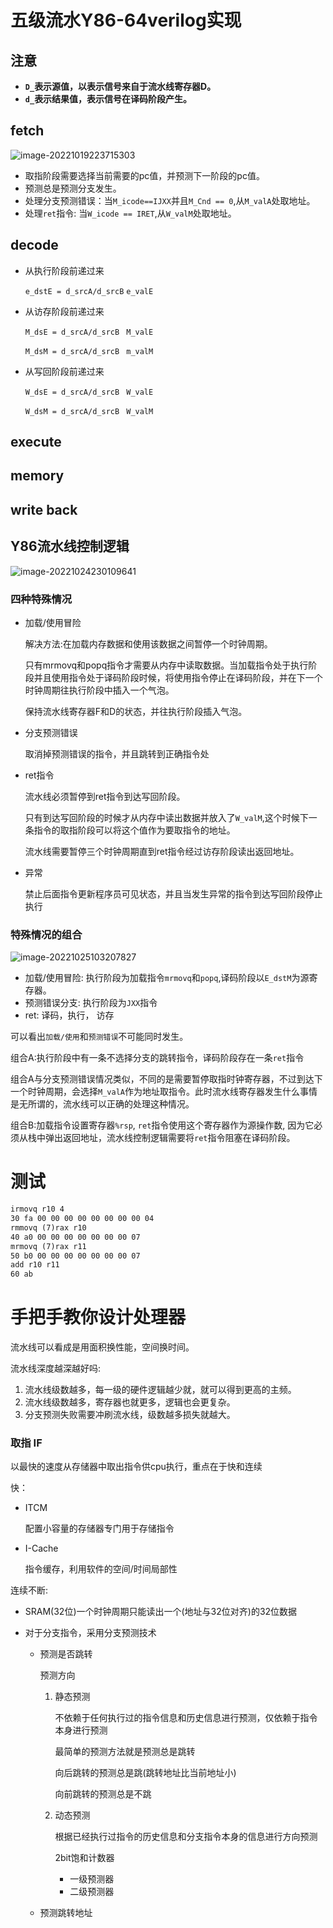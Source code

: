 # 五级流水Y86-64verilog实现

## 注意

- **`D_`表示源值，以表示信号来自于流水线寄存器D。**
- **`d_`表示结果值，表示信号在译码阶段产生。**

## fetch

![image-20221019223715303](C:\Users\xiadong\Desktop\my86_pipe\record\mk.assets\image-20221019223715303.png)

- 取指阶段需要选择当前需要的pc值，并预测下一阶段的pc值。
- 预测总是预测分支发生。
- 处理分支预测错误：当`M_icode==IJXX`并且`M_Cnd == 0`,从`M_valA`处取地址。
- 处理`ret`指令: 当`W_icode == IRET`,从`W_valM`处取地址。

## decode

- 从执行阶段前递过来

    `e_dstE = d_srcA/d_srcB` `e_valE`

- 从访存阶段前递过来

    `M_dsE = d_srcA/d_srcB ` `M_valE`

    `M_dsM = d_srcA/d_srcB ` `m_valM`

- 从写回阶段前递过来

    `W_dsE = d_srcA/d_srcB ` `W_valE`

    `W_dsM = d_srcA/d_srcB ` `W_valM`

## execute

## memory

## write back



## Y86流水线控制逻辑

![image-20221024230109641](C:\Users\xiadong\Desktop\my86_pipe\record\mk.assets\image-20221024230109641.png)

### 四种特殊情况

- 加载/使用冒险

    解决方法:在加载内存数据和使用该数据之间暂停一个时钟周期。

    只有mrmovq和popq指令才需要从内存中读取数据。当加载指令处于执行阶段并且使用指令处于译码阶段时候，将使用指令停止在译码阶段，并在下一个时钟周期往执行阶段中插入一个气泡。

    保持流水线寄存器F和D的状态，并往执行阶段插入气泡。

- 分支预测错误

    取消掉预测错误的指令，并且跳转到正确指令处

- ret指令

    流水线必须暂停到ret指令到达写回阶段。

    只有到达写回阶段的时候才从内存中读出数据并放入了`W_valM`,这个时候下一条指令的取指阶段可以将这个值作为要取指令的地址。

    流水线需要暂停三个时钟周期直到ret指令经过访存阶段读出返回地址。

- 异常

    禁止后面指令更新程序员可见状态，并且当发生异常的指令到达写回阶段停止执行

### 特殊情况的组合

![image-20221025103207827](C:\Users\xiadong\Desktop\my86_pipe\record\mk.assets\image-20221025103207827.png)

- 加载/使用冒险: 执行阶段为加载指令`mrmovq`和`popq`,译码阶段以`E_dstM`为源寄存器。
- 预测错误分支: 执行阶段为`JXX`指令
- ret: 译码，执行， 访存

可以看出`加载/使用`和`预测错误`不可能同时发生。

组合A:执行阶段中有一条不选择分支的跳转指令，译码阶段存在一条`ret`指令

组合A与分支预测错误情况类似，不同的是需要暂停取指时钟寄存器，不过到达下一个时钟周期，会选择`M_valA`作为地址取指令。此时流水线寄存器发生什么事情是无所谓的，流水线可以正确的处理这种情况。

组合B:加载指令设置寄存器`%rsp`, `ret`指令使用这个寄存器作为源操作数, 因为它必须从栈中弹出返回地址，流水线控制逻辑需要将`ret`指令阻塞在译码阶段。

# 测试

```markdown
irmovq r10 4
30 fa 00 00 00 00 00 00 00 00 04
rmmovq (7)rax r10
40 a0 00 00 00 00 00 00 00 07
mrmovq (7)rax r11
50 b0 00 00 00 00 00 00 00 07
add r10 r11
60 ab
```

# 





# 手把手教你设计处理器

流水线可以看成是用面积换性能，空间换时间。

流水线深度越深越好吗:

1. 流水线级数越多，每一级的硬件逻辑越少就，就可以得到更高的主频。
2. 流水线级数越多，寄存器也就更多，逻辑也会更复杂。
3. 分支预测失败需要冲刷流水线，级数越多损失就越大。



### 取指 IF

以最快的速度从存储器中取出指令供cpu执行，重点在于快和连续

快：

- ITCM

    配置小容量的存储器专门用于存储指令

- I-Cache

    指令缓存，利用软件的空间/时间局部性

连续不断:

- SRAM(32位)一个时钟周期只能读出一个(地址与32位对齐)的32位数据

- 对于分支指令，采用分支预测技术

    - 预测是否跳转

        预测方向

        1. 静态预测

            不依赖于任何执行过的指令信息和历史信息进行预测，仅依赖于指令本身进行预测

            最简单的预测方法就是预测总是跳转

            向后跳转的预测总是跳(跳转地址比当前地址小)

            向前跳转的预测总是不跳

        2. 动态预测

            根据已经执行过指令的历史信息和分支指令本身的信息进行方向预测

            2bit饱和计数器

            - 一级预测器
            - 二级预测器

    - 预测跳转地址





